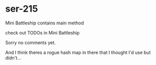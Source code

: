 # ser-215

Mini Battleship contains main method

check out TODOs in Mini Battleship

Sorry no comments yet.

And I think theres a rogue hash map in there that I thought I'd use but didn't...
